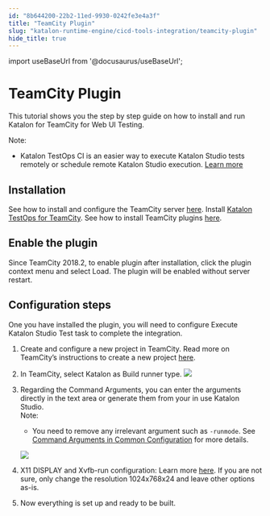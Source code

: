 ```yaml
---
id: "8b644200-22b2-11ed-9930-0242fe3e4a3f"
title: "TeamCity Plugin"
slug: "katalon-runtime-engine/cicd-tools-integration/teamcity-plugin"
hide_title: true
---
```

import useBaseUrl from '@docusaurus/useBaseUrl';


# <a id="id" class="anchor_top_offset"/><a id="ariaid-title1" class="anchor_top_offset"/>TeamCity Plugin

<p xmlns="http://www.w3.org/1999/xhtml" className="p">This tutorial shows you the step by step guide on how to install   and run Katalon for TeamCity for Web UI Testing.</p> 
<div xmlns="http://www.w3.org/1999/xhtml" className="note note note_note"><span className="note__title">Note:</span> 
  <ul className="ul"><li className="li"><p className="p">Katalon TestOps CI is an easier way to execute Katalon Studio
        tests remotely or schedule remote Katalon Studio execution. <a className="xref" href="/docs/legacy/katalon-testops/test-planning/schedules/schedule-test-runs">Learn
          more</a>
      </p></li></ul>
</div>
    

## <a id="id_1" class="anchor_top_offset"/>Installation

    
      
<p xmlns="http://www.w3.org/1999/xhtml" className="p">See how to install and configure the TeamCity server <a className="xref j-external-link" href="https://www.jetbrains.com/help/teamcity/installing-and-configuring-the-teamcity-server.html" target="_blank">here</a>.   Install <a className="xref j-external-link" href="https://plugins.jetbrains.com/plugin/12653-katalon" target="_blank">Katalon     TestOps for TeamCity</a>. See how to install TeamCity plugins <a className="xref j-external-link" href="https://www.jetbrains.com/help/teamcity/installing-additional-plugins.html" target="_blank">here</a>.</p> 
    
  
    

## <a id="id_2" class="anchor_top_offset"/>Enable the plugin

    
      
<p xmlns="http://www.w3.org/1999/xhtml" className="p">Since TeamCity 2018.2, to enable plugin after installation,   click the plugin context menu and select Load. The plugin will be   enabled without server restart.</p> 
    
  

## <a id="id_3" class="anchor_top_offset"/>Configuration steps

<p xmlns="http://www.w3.org/1999/xhtml" className="p">One you have installed the plugin, you will need to configure Execute Katalon Studio Test task to complete the integration.</p> 
<ol xmlns="http://www.w3.org/1999/xhtml" className="ol"><li className="li">     <p className="p">Create and configure a new project in TeamCity. Read more on TeamCity’s instructions to create a new project <a className="xref j-external-link" href="https://www.jetbrains.com/help/teamcity/configure-and-run-your-first-build.html" target="_blank">here</a>.</p>   </li><li className="li">     <p className="p">In TeamCity, select Katalon as Build runner type. <img className="image" src={useBaseUrl("/8b5f8710-22b2-11ed-9930-0242fe3e4a3f.png")} /></p>   </li><li className="li">     <div className="p">Regarding the Command Arguments, you can enter the arguments directly in the text area or generate them from your in use Katalon Studio.<div className="note note note_note"><span className="note__title">Note:</span>          <ul className="ul"><li className="li"><p className="p">You need to remove any irrelevant argument such as <code className="ph codeph">-runmode</code>. See <a className="xref" href="/docs/legacy/katalon-runtime-engine/cicd-tools-integration/common-configuration#id_3">Command Arguments in Common Configuration</a> for more details.</p></li></ul>       </div></div>     <p className="p"> <img className="image" src={useBaseUrl("/8b602350-22b2-11ed-9930-0242fe3e4a3f.png")} /></p>   </li><li className="li">     <p className="p">X11 DISPLAY and Xvfb-run configuration: Learn more <a className="xref j-external-link" href="http://manpages.ubuntu.com/manpages/xenial/man1/xvfb-run.1.html" target="_blank">here</a>. If you are not sure, only change the resolution 1024x768x24 and leave other options as-is.</p>   </li><li className="li">     <p className="p">Now everything is set up and ready to be built.</p>   </li></ol> 
